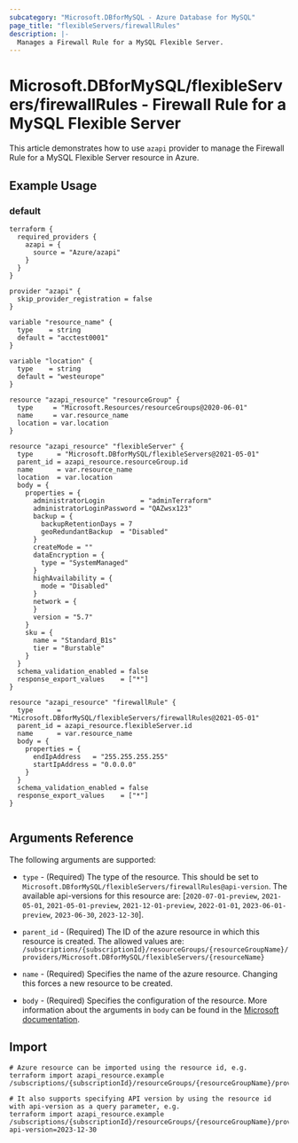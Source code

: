 ```yaml
---
subcategory: "Microsoft.DBforMySQL - Azure Database for MySQL"
page_title: "flexibleServers/firewallRules"
description: |-
  Manages a Firewall Rule for a MySQL Flexible Server.
---
```


# Microsoft.DBforMySQL/flexibleServers/firewallRules - Firewall Rule for a MySQL Flexible Server

This article demonstrates how to use `azapi` provider to manage the Firewall Rule for a MySQL Flexible Server resource in Azure.

## Example Usage

### default

```hcl
terraform {
  required_providers {
    azapi = {
      source = "Azure/azapi"
    }
  }
}

provider "azapi" {
  skip_provider_registration = false
}

variable "resource_name" {
  type    = string
  default = "acctest0001"
}

variable "location" {
  type    = string
  default = "westeurope"
}

resource "azapi_resource" "resourceGroup" {
  type     = "Microsoft.Resources/resourceGroups@2020-06-01"
  name     = var.resource_name
  location = var.location
}

resource "azapi_resource" "flexibleServer" {
  type      = "Microsoft.DBforMySQL/flexibleServers@2021-05-01"
  parent_id = azapi_resource.resourceGroup.id
  name      = var.resource_name
  location  = var.location
  body = {
    properties = {
      administratorLogin         = "adminTerraform"
      administratorLoginPassword = "QAZwsx123"
      backup = {
        backupRetentionDays = 7
        geoRedundantBackup  = "Disabled"
      }
      createMode = ""
      dataEncryption = {
        type = "SystemManaged"
      }
      highAvailability = {
        mode = "Disabled"
      }
      network = {
      }
      version = "5.7"
    }
    sku = {
      name = "Standard_B1s"
      tier = "Burstable"
    }
  }
  schema_validation_enabled = false
  response_export_values    = ["*"]
}

resource "azapi_resource" "firewallRule" {
  type      = "Microsoft.DBforMySQL/flexibleServers/firewallRules@2021-05-01"
  parent_id = azapi_resource.flexibleServer.id
  name      = var.resource_name
  body = {
    properties = {
      endIpAddress   = "255.255.255.255"
      startIpAddress = "0.0.0.0"
    }
  }
  schema_validation_enabled = false
  response_export_values    = ["*"]
}


```



## Arguments Reference

The following arguments are supported:

* `type` - (Required) The type of the resource. This should be set to `Microsoft.DBforMySQL/flexibleServers/firewallRules@api-version`. The available api-versions for this resource are: [`2020-07-01-preview`, `2021-05-01`, `2021-05-01-preview`, `2021-12-01-preview`, `2022-01-01`, `2023-06-01-preview`, `2023-06-30`, `2023-12-30`].

* `parent_id` - (Required) The ID of the azure resource in which this resource is created. The allowed values are:  
  `/subscriptions/{subscriptionId}/resourceGroups/{resourceGroupName}/providers/Microsoft.DBforMySQL/flexibleServers/{resourceName}`

* `name` - (Required) Specifies the name of the azure resource. Changing this forces a new resource to be created.

* `body` - (Required) Specifies the configuration of the resource. More information about the arguments in `body` can be found in the [Microsoft documentation](https://learn.microsoft.com/en-us/azure/templates/Microsoft.DBforMySQL/flexibleServers/firewallRules?pivots=deployment-language-terraform).

## Import

 ```shell
 # Azure resource can be imported using the resource id, e.g.
 terraform import azapi_resource.example /subscriptions/{subscriptionId}/resourceGroups/{resourceGroupName}/providers/Microsoft.DBforMySQL/flexibleServers/{resourceName}/firewallRules/{resourceName}
 
 # It also supports specifying API version by using the resource id with api-version as a query parameter, e.g.
 terraform import azapi_resource.example /subscriptions/{subscriptionId}/resourceGroups/{resourceGroupName}/providers/Microsoft.DBforMySQL/flexibleServers/{resourceName}/firewallRules/{resourceName}?api-version=2023-12-30
 ```
